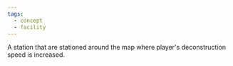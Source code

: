 ```yaml
---
tags:
  - concept
  - facility
---
```

A station that are stationed around the map where player's deconstruction speed is increased.